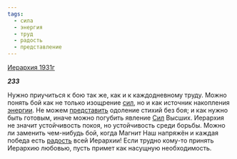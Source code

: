 ```yaml
---
tags:
  - сила
  - энергия
  - труд
  - радость
  - представление
---
```

[Иерархия 1931г](https://127.0.0.1:4002/agni/1931)

___233___

Нужно приучиться к бою так же, как и к каждодневному труду. Можно понять бой как не только изощрение [сил](../../../tags/#сила), но и как источник накопления [энергии](../../../tags/#энергия). Не можем [представить](../../../tags/#представление) одоление стихий без боя; и как нужно быть готовым, иначе можно погубить явление [Сил](../../../tags/#сила) Высших. Иерархия не значит устойчивость покоя, но устойчивость среди борьбы. Можно ли заменить чем-нибудь бой, когда Магнит Наш напряжён и каждая победа есть [радость](../../../tags/#радость) всей Иерархии! Если трудно кому-то принять Иерархию любовью, пусть примет как насущную необходимость.   

